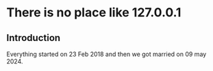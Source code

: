 # There is no place like 127.0.0.1

## Introduction

Everything started on 23 Feb 2018 and then we got married on 09 may 2024.
